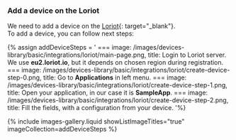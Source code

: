 ### Add a device on the Loriot

We need to add a device on the [Loriot](https://loriot.io){: target="_blank"}.   
To add a device, you can follow next steps:

{% assign addDeviceSteps = '
    ===
        image: /images/devices-library/basic/integrations/loriot/main-page.png,
        title: Login to Loriot server. We use **eu2.loriot.io**, but it depends on chosen region during registration.
    ===
        image: /images/devices-library/basic/integrations/loriot/create-device-step-0.png,
        title: Go to **Applications** in left menu.
    ===
        image: /images/devices-library/basic/integrations/loriot/create-device-step-1.png,
        title: Open your application, in our case it is **SampleApp**.
    ===
        image: /images/devices-library/basic/integrations/loriot/create-device-step-2.png,
        title: Fill the fields, with a configuration from your device.
'%}

{% include images-gallery.liquid showListImageTitles="true" imageCollection=addDeviceSteps %}


